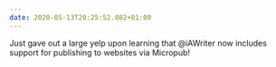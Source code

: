 ```yaml
---
date: 2020-05-13T20:25:52.082+01:00
---
```

Just gave out a large yelp upon learning that @iAWriter now includes support for publishing to websites via Micropub!
